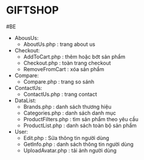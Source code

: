# GIFTSHOP

#BE 
 + AbousUs: <br/>
    + AboutUs.php : trang about us
 + Checkout: <br/>
    + AddToCart.php  : thêm hoặc bớt sản phẩm
    + Checkout.php   : toàn trang checkout
    + RemoveFromCart : xóa sản phẩm
 + Compare: <br/>
    + Compare.php : trang so sánh
 + ContactUs: <br/>
    + ContactUs.php : trang contact
 + DataList: <br/>
    + Brands.php : danh sách thương hiệu
    + Categories.php : danh sách danh mục
    + ProductFilters.php : tìm sản phẩm theo yêu cầu
    + ProductList.php : danh sách toàn bộ sản phẩm
 + User: <br/>
    + Edit.php : Sửa thông tin người dùng
    + GetInfo.php : danh sách thông tin người dùng
    + UploadAvatar.php : tải ảnh người dùng
